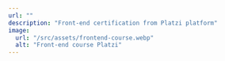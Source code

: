 ```yaml
---
url: ""
description: "Front-end certification from Platzi platform"
image:
  url: "/src/assets/frontend-course.webp"
  alt: "Front-end course Platzi"
---
```

